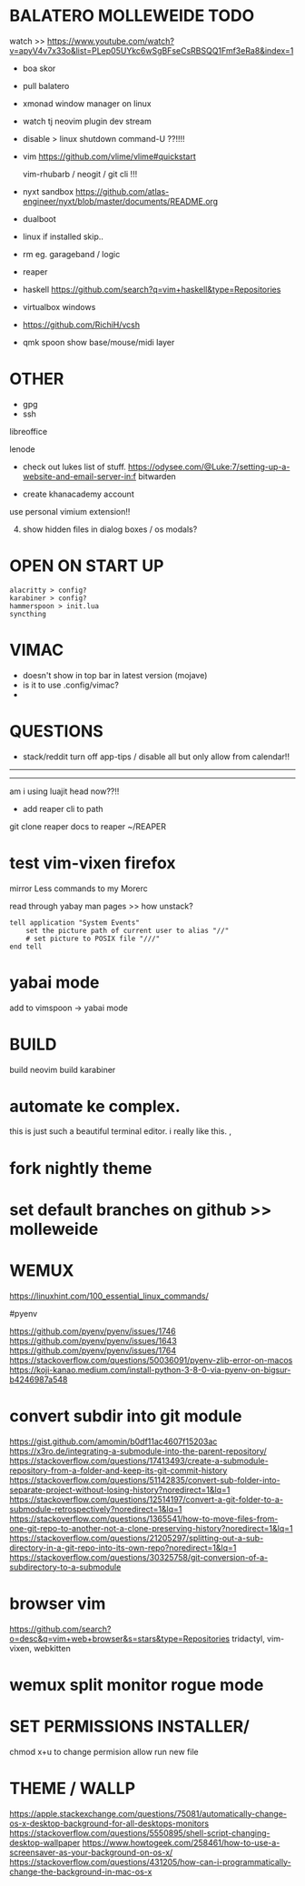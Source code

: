 # BALATERO MOLLEWEIDE TODO

watch >> https://www.youtube.com/watch?v=apyV4v7x33o&list=PLep05UYkc6wSgBFseCsRBSQQ1Fmf3eRa8&index=1

- boa skor
- pull balatero

- xmonad window manager on linux

- watch tj neovim plugin dev stream

- disable > linux shutdown command-U ??!!!!

- vim https://github.com/vlime/vlime#quickstart

    vim-rhubarb / neogit / git cli !!!
- nyxt
    sandbox https://github.com/atlas-engineer/nyxt/blob/master/documents/README.org
- dualboot
- linux if installed skip..

- rm eg. garageband / logic
- reaper
- haskell https://github.com/search?q=vim+haskell&type=Repositories

- virtualbox windows

- https://github.com/RichiH/vcsh

- qmk spoon show base/mouse/midi layer


# OTHER

- gpg
- ssh

libreoffice

lenode

- check out lukes list of stuff.
https://odysee.com/@Luke:7/setting-up-a-website-and-email-server-in:f
bitwarden

- create khanacademy account



use personal vimium extension!!

4. show hidden files in dialog boxes / os modals?

# OPEN ON START UP
    alacritty > config?
    karabiner > config?
    hammerspoon > init.lua
    syncthing 


# VIMAC

- doesn't show in top bar in latest version (mojave)
- is it to use .config/vimac?
- 

# QUESTIONS

- stack/reddit
    turn off app-tips / disable all but
    only allow from calendar!!

-----------
-----------

am i using luajit head now??!!

- add reaper cli to path

git clone reaper docs to reaper ~/REAPER

# test vim-vixen firefox

mirror Less commands to my Morerc

read through yabay man pages >> how unstack?

```osx
tell application "System Events"
    set the picture path of current user to alias "//"
    # set picture to POSIX file "///"
end tell
```
# yabai mode

add to vimspoon
-> yabai mode

# BUILD 

build neovim
build karabiner

# automate ke complex.

this is just such a beautiful terminal editor. i really like this.
,

# fork nightly theme

# set default branches on github >> molleweide

# WEMUX

https://linuxhint.com/100_essential_linux_commands/

#pyenv

https://github.com/pyenv/pyenv/issues/1746
https://github.com/pyenv/pyenv/issues/1643
https://github.com/pyenv/pyenv/issues/1764
https://stackoverflow.com/questions/50036091/pyenv-zlib-error-on-macos
https://koji-kanao.medium.com/install-python-3-8-0-via-pyenv-on-bigsur-b4246987a548

# convert subdir into git module
https://gist.github.com/amomin/b0df11ac4607f15203ac
https://x3ro.de/integrating-a-submodule-into-the-parent-repository/
https://stackoverflow.com/questions/17413493/create-a-submodule-repository-from-a-folder-and-keep-its-git-commit-history
https://stackoverflow.com/questions/51142835/convert-sub-folder-into-separate-project-without-losing-history?noredirect=1&lq=1
https://stackoverflow.com/questions/12514197/convert-a-git-folder-to-a-submodule-retrospectively?noredirect=1&lq=1
https://stackoverflow.com/questions/1365541/how-to-move-files-from-one-git-repo-to-another-not-a-clone-preserving-history?noredirect=1&lq=1
https://stackoverflow.com/questions/21205297/splitting-out-a-sub-directory-in-a-git-repo-into-its-own-repo?noredirect=1&lq=1
https://stackoverflow.com/questions/30325758/git-conversion-of-a-subdirectory-to-a-submodule

# browser vim

https://github.com/search?o=desc&q=vim+web+browser&s=stars&type=Repositories
tridactyl, vim-vixen, webkitten

# wemux split monitor rogue mode

# SET PERMISSIONS INSTALLER/

chmod x+u to change permision allow run new file

# THEME / WALLP

https://apple.stackexchange.com/questions/75081/automatically-change-os-x-desktop-background-for-all-desktops-monitors
https://stackoverflow.com/questions/5550895/shell-script-changing-desktop-wallpaper
https://www.howtogeek.com/258461/how-to-use-a-screensaver-as-your-background-on-os-x/
https://stackoverflow.com/questions/431205/how-can-i-programmatically-change-the-background-in-mac-os-x
